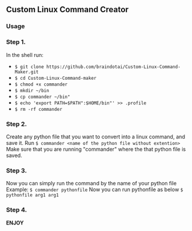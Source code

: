 ## Custom Linux Command Creator

### Usage

### Step 1.
In the shell run:
- `$ git clone https://github.com/braindotai/Custom-Linux-Command-Maker.git`
- `$ cd Custom-Linux-Command-maker`
- `$ chmod +x commander`
- `$ mkdir ~/bin`
- `$ cp commander ~/bin"`
- `$ echo 'export PATH=$PATH":$HOME/bin"' >> .profile`
- `$ rm -rf commander`

### Step 2.
Create any python file that you want to convert into a linux command, and save it.
Run `$ commander <name of the python file without extention>`
Make sure that you are running "commander" where the that python file is saved.

### Step 3.
Now you can simply run the command by the name of your python file
Example:
`$ commander pythonfile`
Now you can run pythonfile as below
`$ pythonfile arg1 arg1`

### Step 4.
__ENJOY__